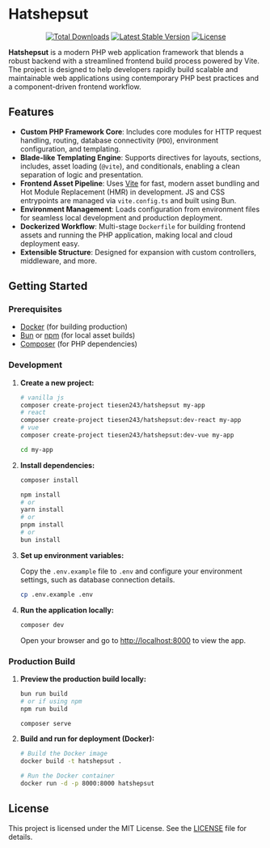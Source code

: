 # Hatshepsut

<p align="center">
  <a href="https://packagist.org/packages/tiesen243/hatshepsut"><img src="https://img.shields.io/packagist/dt/tiesen243/hatshepsut" alt="Total Downloads"></a>
  <a href="https://packagist.org/packages/tiesen243/hatshepsut"><img src="https://img.shields.io/packagist/v/tiesen243/hatshepsut" alt="Latest Stable Version"></a>
  <a href="https://packagist.org/packages/tiesen243/hatshepsut"><img src="https://img.shields.io/packagist/l/tiesen243/hatshepsut" alt="License"></a>
</p>

**Hatshepsut** is a modern PHP web application framework that blends a robust backend with a streamlined frontend build process powered by Vite. The project is designed to help developers rapidly build scalable and maintainable web applications using contemporary PHP best practices and a component-driven frontend workflow.

## Features

- **Custom PHP Framework Core**: Includes core modules for HTTP request handling, routing, database connectivity (`PDO`), environment configuration, and templating.
- **Blade-like Templating Engine**: Supports directives for layouts, sections, includes, asset loading (`@vite`), and conditionals, enabling a clean separation of logic and presentation.
- **Frontend Asset Pipeline**: Uses [Vite](https://vitejs.dev/) for fast, modern asset bundling and Hot Module Replacement (HMR) in development. JS and CSS entrypoints are managed via `vite.config.ts` and built using Bun.
- **Environment Management**: Loads configuration from environment files for seamless local development and production deployment.
- **Dockerized Workflow**: Multi-stage `Dockerfile` for building frontend assets and running the PHP application, making local and cloud deployment easy.
- **Extensible Structure**: Designed for expansion with custom controllers, middleware, and more.

## Getting Started

### Prerequisites

- [Docker](https://www.docker.com/) (for building production)
- [Bun](https://bun.sh/) or [npm](https://www.npmjs.com/) (for local asset builds)
- [Composer](https://getcomposer.org/) (for PHP dependencies)

### Development

1. **Create a new project:**

   ```sh
   # vanilla js
   composer create-project tiesen243/hatshepsut my-app
   # react
   composer create-project tiesen243/hatshepsut:dev-react my-app
   # vue
   composer create-project tiesen243/hatshepsut:dev-vue my-app

   cd my-app
   ```

2. **Install dependencies:**

   ```sh
   composer install

   npm install
   # or
   yarn install
   # or
   pnpm install
   # or
   bun install
   ```

3. **Set up environment variables:**

   Copy the `.env.example` file to `.env` and configure your environment settings, such as database connection details.

   ```sh
   cp .env.example .env
   ```

4. **Run the application locally:**

   ```sh
   composer dev
   ```

   Open your browser and go to [http://localhost:8000](http://localhost:8000) to view the app.

### Production Build

1. **Preview the production build locally:**

   ```sh
   bun run build
   # or if using npm
   npm run build

   composer serve
   ```

2. **Build and run for deployment (Docker):**

   ```sh
   # Build the Docker image
   docker build -t hatshepsut .

   # Run the Docker container
   docker run -d -p 8000:8000 hatshepsut
   ```

## License

This project is licensed under the MIT License. See the [LICENSE](./LICENSE) file for details.
